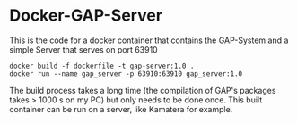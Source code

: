 # Docker-GAP-Server
 This is the code for a docker container that contains the GAP-System and a simple Server that serves on port 63910 
```[bash]
docker build -f dockerfile -t gap-server:1.0 .
docker run --name gap_server -p 63910:63910 gap_server:1.0
```
The build process takes a long time (the compilation of GAP's packages takes > 1000 s on my PC) but only needs to be done once.
This built container can be run on a server, like Kamatera for example.